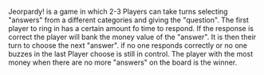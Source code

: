 Jeorpardy! is a game in which 2-3 Players can take turns selecting "answers" from a different categories and giving the "question". The first player to ring in has a certain amount fo time to respond. If the response is correct the player will bank the money value of the "answer". It is then their turn to choose the next "answer". if no one responds correctly or no one buzzes in the last Player choose is still in control. The player with the most money when there are no more "answers" on the board is the winner.